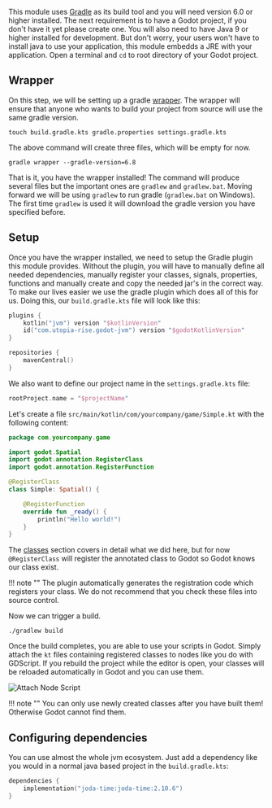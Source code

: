 This module uses [Gradle](https://gradle.org) as its build tool and you will need version 6.0 or higher installed. The next requirement is to have a Godot project, if you don't have it yet please create one. You will also need to have Java 9 or higher installed for development. But don't worry, your users won't have to install java to use your application, this module embedds a JRE with your application. Open a terminal and `cd` to root directory of your Godot project.

## Wrapper
On this step, we will be setting up a gradle [wrapper](https://docs.gradle.org/current/userguide/gradle_wrapper.html). The wrapper will ensure that anyone who wants to build your project from source will use the same gradle version.

```shell
touch build.gradle.kts gradle.properties settings.gradle.kts
```

The above command will create three files, which will be empty for now.

```shell
gradle wrapper --gradle-version=6.8
```

That is it, you have the wrapper installed! The command will produce several files but the important ones are `gradlew` and `gradlew.bat`. Moving forward we will be using `gradlew` to run gradle (`gradlew.bat` on Windows). The first time `gradlew` is used it will download the gradle version you have specified before.

## Setup
Once you have the wrapper installed, we need to setup the Gradle plugin this module provides. Without the plugin, you will have to manually define all needed dependencies, manually register your classes, signals, properties, functions and manually create and copy the needed jar's in the correct way. To make our lives easier we use the gradle plugin which does all of this for us.
Doing this, our `build.gradle.kts` file will look like this:

```kotlin
plugins {
    kotlin("jvm") version "$kotlinVersion"
    id("com.utopia-rise.godot-jvm") version "$godotKotlinVersion"
}

repositories {
    mavenCentral()
}
```

We also want to define our project name in the `settings.gradle.kts` file:

```kotlin
rootProject.name = "$projectName"
```

Let's create a file `src/main/kotlin/com/yourcompany/game/Simple.kt` with the following content:

```kotlin
package com.yourcompany.game

import godot.Spatial
import godot.annotation.RegisterClass
import godot.annotation.RegisterFunction

@RegisterClass
class Simple: Spatial() {

    @RegisterFunction
    override fun _ready() {
        println("Hello world!")
    }
}
```

The [classes](../user-guide/classes.md) section covers in detail what we did here, but for now `@RegisterClass` will register the annotated class to Godot so Godot knows our class exist.

!!! note ""
    The plugin automatically generates the registration code which registers your class. We do not recommend that you check these files into source control.

Now we can trigger a build.

```shell
./gradlew build
```

Once the build completes, you are able to use your scripts in Godot. Simply attach the `kt` files containing registered classes to nodes like you do with GDScript. If you rebuild the project while the editor is open, your classes will be reloaded automatically in Godot and you can use them.

![Attach Node Script](../assets/img/attach.png)

!!! note ""
    You can only use newly created classes after you have built them! Otherwise Godot cannot find them.

## Configuring dependencies
You can use almost the whole jvm ecosystem. Just add a dependency like you would in a normal java based project in the `build.gradle.kts`:

```kotlin
dependencies {
    implementation("joda-time:joda-time:2.10.6")
}
```

